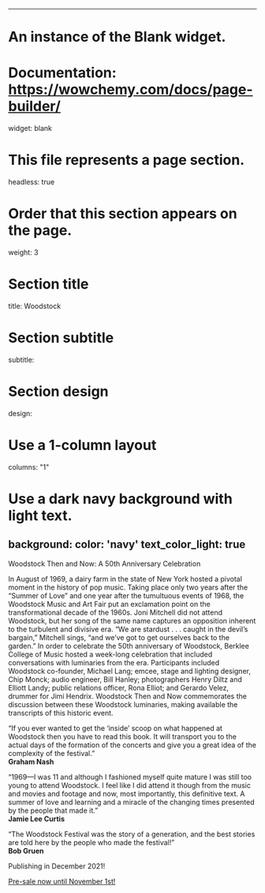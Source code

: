 
---
# An instance of the Blank widget.
# Documentation: https://wowchemy.com/docs/page-builder/
widget: blank

# This file represents a page section.
headless: true

# Order that this section appears on the page.
weight: 3

# Section title
title: Woodstock

# Section subtitle
subtitle:

# Section design
design:
  # Use a 1-column layout
  columns: "1"
  # Use a dark navy background with light text.
  background:
    color: 'navy'
    text_color_light: true
---

Woodstock Then and Now: A 50th Anniversary Celebration

In August of 1969, a dairy farm in the state of New York hosted a pivotal moment in the history of pop music. Taking place only two years after the “Summer of Love” and one year after the tumultuous events of 1968, the Woodstock Music and Art Fair put an exclamation point on the transformational decade of the 1960s. Joni Mitchell did not attend Woodstock, but her song of the same name captures an opposition inherent to the turbulent and divisive era. “We are stardust . . . caught in the devil’s bargain,” Mitchell sings, “and we’ve got to get ourselves back to the garden.” In order to celebrate the 50th anniversary of Woodstock, Berklee College of Music hosted a week-long celebration that included conversations with luminaries from the era. Participants included Woodstock co-founder, Michael Lang; emcee, stage and lighting designer, Chip Monck; audio engineer, Bill Hanley; photographers Henry Diltz and Elliott Landy; public relations officer, Rona Elliot; and Gerardo Velez, drummer for Jimi Hendrix. Woodstock Then and Now commemorates the discussion between these Woodstock luminaries, making available the transcripts of this historic event.

“If you ever wanted to get the ‘inside’ scoop on what happened at Woodstock then you have to read this book. It will transport you to the actual days of the formation of the concerts and give you a great idea of the complexity of the festival.”</br>
<b>Graham Nash</b>

“1969—I was 11 and although I fashioned myself quite mature I was still too young to attend Woodstock. I feel like I did attend it though from the music and movies and footage and now, most importantly, this definitive text. A summer of love and learning and a miracle of the changing times presented by the people that made it.”</br>
<b>Jamie Lee Curtis</b>

“The Woodstock Festival was the story of a generation, and the best stories are told here by the people who made the festival!”</br>
<b>Bob Gruen</b>

Publishing in December 2021! </p>

<a href="https://secure.touchnet.net/C20569_ustores/web/product_detail.jsp?PRODUCTID=5425"></p>

Pre-sale now until November 1st!

<figure>
 <img src="/img/Woodstock-add-newer.png" alt="" title="Woodstock Book Cover.">






